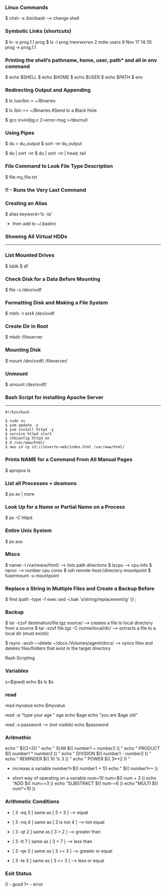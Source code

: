 ### Linux Commands

$ chsh -s /bin/bash --> change shell

### Symbolic Links (shortcuts)

$ ln -s prog.1.1 prog
$ ls -l prog
lrwxrwxrwx   2 mdw      users           8 Nov 17 14:35 prog -> prog.1.1

### Printing the shell’s pathname, home, user, path* and all in env command
$ echo $SHELL
$ echo $HOME
$ echo $USER
$ echo $PATH
$ env

### Redirecting Output and Appending

$ ls /usr/bin > ~/Binaries

$ ls /bin >> ~/Binaries
#Send to a Black Hole

$ gcc invinitjig.c 2>error-msg >/dev/null

### Using Pipes

$ du > du_output
$ sort -nr du_output

$ du | sort -nr
$ du | sort -nr | head; tail

### File Command to Look File Type Description

$ file my_file.txt

### !! - Runs the Very Last Command

### Creating an Alias

$ alias keyword=‘ls -la’

- then add to ~/.bashrc

### Showing All Virtual HDDs
*****************************

### List Mounted Drives

$ lsblk
$ df

### Check Disk for a Data Before Mounting

$ file -s /dev/xvdf

### Formatting Disk and Making a File System

$ mkfs -t ext4 /dev/xvdf

### Create Dir in Root

$ mkdir /fileserver

### Mounting Disk

$ mount /dev/xvdf/ /fileserver/

### Unmount

$ umount /dev/xvdf/

### Bash Script for installing Apache Server
*********************************************

	#!/bin/bash

	$ sudo su
	$ yum update -y
	$ yum install httpd -y
	$ service httpd start
	$ chkconfig httpd on
	$ d /var/www/html/
	$ aws s3 cp s3://inverto-web/index.html /var/www/html/


### Prints NAME for a Command From All Manual Pages

$ apropos ls

### List all Processes + deamons

$ ps ax | more

### Look Up for a Name or Partial Name on a Process

$ ps -C httpd

### Entire Unix System

$ ps aux

### Miscs

$ namei -l /var/www/html/ —> lists path directions
$ lscpu —> cpu info
$ nproc —> number cpu cores
$ ssh remote-host:/directory mountpoint
$ fusermount -u mountpoint

### Replace a String in Multiple Files and Create a Backup Before

$ find /path -type -f exec sed -i.bak 's/string/replacement/g' {} \;

### Backup

$ tar -czvf destination/file.tgz    source/ —> creates a file to local directory from a source
$ tar -xzvf file.tgz -C /some/local/dir/ —> extracts a file to a local dir (must exists)

$ rsync -avzh —delete ~/docs /Volumes/agent/docs/ —> syncs files and deletes files/folders that exist in the target directory

Bash Scripting 

### Variables

s=$(pwd)
echo $s
ls $s

### read

read myvalue
<enter text>
echo $myvalue

read -p "type your age " age
echo $age
echo "you are $age old"

read -s password
<enter password> --> (not visible)
echo $password

### Aritmethic

echo " $((2+3)) "
echo " SUM $(( number1 + number2 )) "
echo " PRODUCT $(( number1 * number2 )) "
echo " DIVISION $(( number1 - number2 )) "
echo " REMINDER $(( 10 % 3 )) "
echo " POWER $(( 3**2 )) "

- increase a variable
number1=$(( number1 + 1))
echo " $(( number1++ ))

- short way of operating on a variable
num=10
num=$(( num + 3 ))
echo "ADD $(( num+=3 ))
echo "SUBSTRACT $(( num-=6 ))
echo "MULTI $(( num*=10 ))

### Arithmetic Conditions

- [ 3 -eq 3 ] same as [ 3 = 3 ] --> equal
- [ 3 -nq 4 ] same as [ 3 is not 4 ] --> not equal
- [ 3 -qt 2 ] same as [ 3 > 2 ] --> greater than
- [ 3 -lt 7 ] same as [ 3 < 7 ] --> less than

- [ 3 -qe 3 ] same as [ 3 >= 3 ] --> greater or equal
- [ 3 -le 3 ] same as [ 3 <= 3 ] --> less or equal

### Exit Status

0 - good
1+ - error